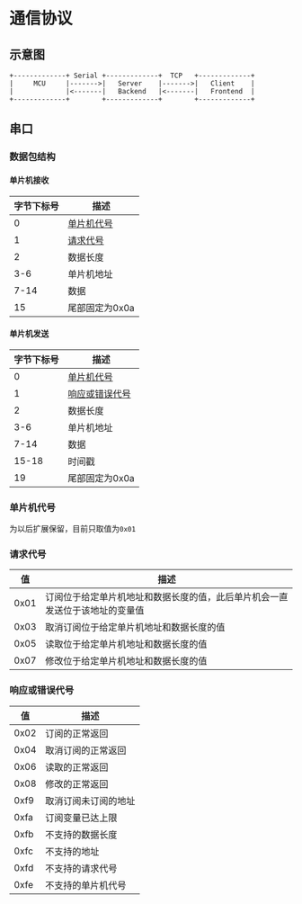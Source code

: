 # 通信协议

## 示意图

```
+-------------+ Serial +-------------+  TCP   +-------------+
|     MCU     |------->|   Server    |------->|   Client    |
|             |<-------|   Backend   |<-------|   Frontend  |
+-------------+        +-------------+        +-------------+
```

## 串口

### 数据包结构

#### 单片机接收
| 字节下标号 | 描述 |
| -------- | ---- |
|   0      | [单片机代号](#单片机代号) |
|   1      | [请求代号](#请求代号) |
|   2      | 数据长度 |
|   3-6    | 单片机地址 |
|   7-14   | 数据 |
|   15     | 尾部固定为0x0a |

#### 单片机发送
| 字节下标号 | 描述 |
| -------- | ---- |
|   0      | [单片机代号](#单片机代号) |
|   1      | [响应或错误代号](#响应或错误代号) |
|   2      | 数据长度 |
|   3-6    | 单片机地址 |
|   7-14   | 数据 |
|   15-18  | 时间戳 |
|   19     | 尾部固定为0x0a |

### 单片机代号
为以后扩展保留，目前只取值为`0x01`  

### 请求代号
|  值   | 描述 |
| ---- | ---- |
| 0x01 | 订阅位于给定单片机地址和数据长度的值，此后单片机会一直发送位于该地址的变量值 |
| 0x03 | 取消订阅位于给定单片机地址和数据长度的值 |
| 0x05 | 读取位于给定单片机地址和数据长度的值 |
| 0x07 | 修改位于给定单片机地址和数据长度的值 |

### 响应或错误代号
|  值   | 描述 |
| ---- | ---- |
| 0x02 | 订阅的正常返回 |
| 0x04 | 取消订阅的正常返回 |
| 0x06 | 读取的正常返回 |
| 0x08 | 修改的正常返回 |
| 0xf9 | 取消订阅未订阅的地址 |
| 0xfa | 订阅变量已达上限 |
| 0xfb | 不支持的数据长度 |
| 0xfc | 不支持的地址 |
| 0xfd | 不支持的请求代号 |
| 0xfe | 不支持的单片机代号 |
